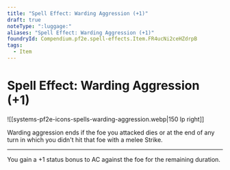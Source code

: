 ```yaml
---
title: "Spell Effect: Warding Aggression (+1)"
draft: true
noteType: ":luggage:"
aliases: "Spell Effect: Warding Aggression (+1)"
foundryId: Compendium.pf2e.spell-effects.Item.FR4ucNi2ceHZdrpB
tags:
  - Item
---
```


# Spell Effect: Warding Aggression (+1)
![[systems-pf2e-icons-spells-warding-aggression.webp|150 lp right]]

Warding aggression ends if the foe you attacked dies or at the end of any turn in which you didn't hit that foe with a melee Strike.

* * *

You gain a +1 status bonus to AC against the foe for the remaining duration.
